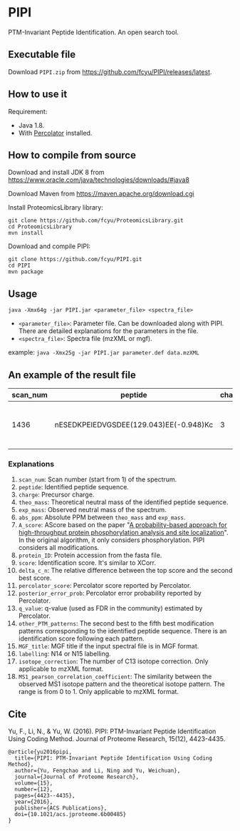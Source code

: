 # PIPI
PTM-Invariant Peptide Identification. An open search tool.

## Executable file
Download `PIPI.zip` from https://github.com/fcyu/PIPI/releases/latest.

## How to use it
Requirement: 
- Java 1.8.
- With [Percolator](https://github.com/percolator/percolator/releases) installed.


## How to compile from source
Download and install JDK 8 from https://www.oracle.com/java/technologies/downloads/#java8

Download Maven from https://maven.apache.org/download.cgi

Install ProteomicsLibrary library:
```
git clone https://github.com/fcyu/ProteomicsLibrary.git
cd ProteomicsLibrary
mvn install
```

Download and compile PIPI:
```
git clone https://github.com/fcyu/PIPI.git
cd PIPI
mvn package
```


## Usage
```
java -Xmx64g -jar PIPI.jar <parameter_file> <spectra_file>
```
- ```<parameter_file>```: Parameter file. Can be downloaded along with PIPI. There are detailed explanations for the parameters in the file.
- ```<spectra_file>```: Spectra file (mzXML or mgf).

example: ```java -Xmx25g -jar PIPI.jar parameter.def data.mzXML```

## An example of the result file

| scan_num | peptide                                | charge | theo_mass | exp_mass | abs_ppm  | A_score  | protein_ID                                | score    | delta_C_n | percolator_score | posterior_error_prob | q_value  | other_PTM_patterns                                                                                                                                                                      | MGF_title | labelling | isotope_correction | MS1_pearson_correlation_coefficient |
|----------|----------------------------------------|--------|-----------|----------|----------|----------|-------------------------------------------|----------|-----------|------------------|----------------------|----------|-----------------------------------------------------------------------------------------------------------------------------------------------------------------------------------------|-----------|-----------|--------------------|-------------------------------------|
| 1436     | nESEDKPEIEDVGSDEE(129.043)EE(-0.948)Kc | 3      | 2320.008  | 2320.011 | 1.361049 | 13.02612 | NP_001017963.2;NP_005339.3;XP_011535020.1 | 5.106351 | 0.000121  | 2.69477          | 7.21E-06             | 0.002299 | nESEDKPEIEDVGSDEEE(129.043)E(-0.948)Kc-4.9165;nESEDKPEIEDVGSDEE(129.043)E(-0.948)EKc-4.8888;nESEDKPEIEDVGSDE(129.043)EEE(-0.948)Kc-4.8815;nESEDKPEIEDVGSDEE(-0.948)EE(129.043)Kc-4.6991 |           | N14       | 0                  | 0.897093                            |

### Explanations
1. `scan_num`: Scan number (start from 1) of the spectrum.
2. `peptide`: Identified peptide sequence.
3. `charge`: Precursor charge.
4. `theo_mass`: Theoretical neutral mass of the identified peptide sequence.
5. `exp_mass`: Observed neutral mass of the spectrum.
6. `abs_ppm`: Absolute PPM between `theo_mass` and `exp_mass`.
7. `A_score`: AScore based on the paper "[A probability-based approach for high-throughput protein phosphorylation analysis and site localization](https://doi.org/10.1038/nbt1240)". In the original algorithm, it only considers phosphorylation. PIPI considers all modifications.
8. `protein_ID`: Protein accession from the fasta file.
9. `score`: Identification score. It's similar to XCorr.
10. `delta_c_n`: The relative difference between the top score and the second best score.
11. `percolator_score`: Percolator score reported by Percolator.
12. `posterior_error_prob`: Percolator error probability reported by Percolator.
13. `q_value`: q-value (used as FDR in the community) estimated by Percolator.
14. `other_PTM_patterns`: The second best to the fifth best modification patterns corresponding to the identified peptide sequence. There is an identification score following each pattern.
15. `MGF_title`: MGF title if the input spectral file is in MGF format.
16. `labelling`: N14 or N15 labelling.
17. `isotope_correction`: The number of C13 isotope correction. Only applicable to mzXML format.
18. `MS1_pearson_correlation_coefficient`: The similarity between the observed MS1 isotope pattern and the theoretical isotope pattern. The range is from 0 to 1. Only applicable to mzXML format.

## Cite
Yu, F., Li, N., & Yu, W. (2016). PIPI: PTM-Invariant Peptide Identification Using Coding Method. Journal of Proteome Research, 15(12), 4423-4435.
```
@article{yu2016pipi,
  title={PIPI: PTM-Invariant Peptide Identification Using Coding Method},
  author={Yu, Fengchao and Li, Ning and Yu, Weichuan},
  journal={Journal of Proteome Research},
  volume={15},
  number={12},
  pages={4423--4435},
  year={2016},
  publisher={ACS Publications},
  doi={10.1021/acs.jproteome.6b00485}
}
```
